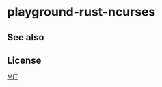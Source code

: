 # playground-rust-ncurses

## See also

## License
[MIT](https://tldrlegal.com/license/mit-license)
